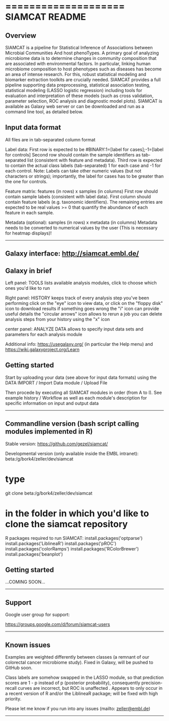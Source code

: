 ====================
SIAMCAT README
====================

Overview
--------------------

SIAMCAT is a pipeline for Statistical Inference of Associations between Microbial
Communities And host phenoTypes. A primary goal of analyzing microbiome data is to 
determine changes in community composition that are associated with environmental factors.
In particular, linking human microbiome composition to host phenotypes such as diseases
has become an area of intense research. For this, robust statistical modeling and
biomarker extraction toolkits are crucially needed. SIAMCAT provides a full pipeline
supporting data preprocessing, statistical association testing, statistical modeling
(LASSO logistic regression) including tools for evaluation and interpretation of these
models (such as cross validation, parameter selection, ROC analysis and diagnostic model
plots). SIAMCAT is available as Galaxy web server or can be downloaded and run as a
command line tool, as detailed below.


Input data format
--------------------

All files are in tab-separated column format

Label data:
                     First row is expected to be
                     #BINARY:1=[label for cases];-1=[label for controls]
                     Second row should contain the sample identifiers as tab-separated list
                     (consistent with feature and metadata).
                     Third row is expected to contain the actual class labels (tab-separated)
                     1 for each case and -1 for each control.
                     Note: Labels can take other numeric values (but not characters or strings);
                     importantly, the label for cases has to be greater than the one for controls.

Feature matrix:      features (in rows) x samples (in columns)
                     First row should contain sample labels (consistent with label data).
                     First column should contain feature labels (e.g. taxonomic identifiers).
                     The remaining entries are expected to be real values >= 0
                     that quantify the abundance of each feature in each sample.

Metadata (optional): samples (in rows) x metadata (in columns)
                     Metadata needs to be converted to numerical values by the user
                     (This is necessary for heatmap displays)!


--------------------
Galaxy interface: http://siamcat.embl.de/
--------------------


Galaxy in brief
--------------------

Left panel:      TOOLS lists available analysis modules,
                 click to choose which ones you'd like to run

Right panel:     HISTORY keeps track of every analysis step you've been performing
                 click on the "eye" icon to view data, or
                 click on the "floppy disk" icon to download results
                 if something goes wrong the "i" icon can provide useful details
                 the "circular arrows" icon allows to rerun a job
                 you can delete analysis steps from your history using the "x" icon

center panel:    ANALYZE DATA allows to specify input data sets and parameters for each
                 analysis module

Additional info: https://usegalaxy.org/ (in particular the Help menu) and
                 https://wiki.galaxyproject.org/Learn


Getting started
--------------------

Start by uploading your data (see above for input data formats) using the 
DATA IMPORT / Import Data module / Upload File

Then procede by executing all SIAMCAT modules in order (from A to I).
See example history / Workflow as well as each module's description for specific information on input and output data


--------------------
Commandline version (bash script calling modules implemented in R)
--------------------

Stable version:
https://github.com/gezel/siamcat/

Developmental version (only available inside the EMBL intranet):
beta:/g/bork4/zeller/dev/siamcat

# type
git clone beta:/g/bork4/zeller/dev/siamcat
# in the folder in which you'd like to clone the siamcat repository


R packages required to run SIAMCAT:
install.packages('optparse')
install.packages('LiblineaR')
install.packages('pROC')
install.packages('colorRamps')
install.packages('RColorBrewer')
install.packages('beanplot')


Getting started
--------------------

...COMING SOON...


--------------------
Support
--------------------

Google user group for support:

https://groups.google.com/d/forum/siamcat-users


--------------------
Known issues
--------------------

Examples are weighted differently between classes (a remnant of our colorectal cancer 
microbiome study). Fixed in Galaxy, will be pushed to GitHub soon.

Class labels are somehow swapped in the LASSO module, so that prediction scores are 1 - p
instead of p (posterior probability), consequently precision-recall curves are incorrect,
but ROC is unaffected . Appears to only occur in a recent version of R and/or the
LiblineaR package; will be fixed with high priority.

Please let me know if you run into any issues (mailto: zeller@embl.de)


--------------------


